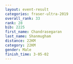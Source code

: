 ```yaml
---
layout: event-result 
categories: fraser-ultra-2019 
overall_rank: 33
rank: 28
bib: 2225
first_name: Chandrasegaran
last_name: Shanmugham
distance: 22KM
category: 22KM
gender: Male
finish_time: 3-05-02
---
```

